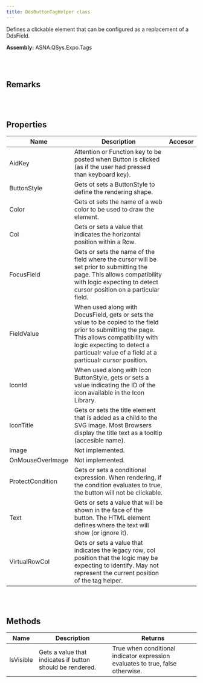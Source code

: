 ```yaml
---
title: DdsButtonTagHelper class
---
```


Defines a clickable element that can be configured as a replacement of a DdsField.

**Assembly:** ASNA.QSys.Expo.Tags

<br>
<br>

## Remarks

<br>
<br>

## Properties

| Name | Description | Accesor
| --- | --- | ---
| AidKey | Attention or Function key to be posted when Button is clicked (as if the user had pressed than keyboard key). | 
| ButtonStyle | Gets ot sets a ButtonStyle to define the rendering shape. | 
| Color | Gets ot sets the name of a web color to be used to draw the element. | 
| Col | Gets or sets a value that indicates the horizontal position within a Row. | 
| FocusField | Gets or sets the name of the field where the cursor will be set prior to submitting the page. This allows compatibility with logic expecting to detect cursor position on a particular field. | 
| FieldValue | When used along with DocusField, gets or sets the value to be copied to the field prior to submitting the page. This allows compatibility with logic expecting to detect a particualr value of a field at a particualr cursor position. | 
| IconId | When used along with Icon ButtonStyle, gets or sets a value indicating the ID of the icon available in the Icon Library. | 
| IconTitle | Gets or sets the title element that is added as a child to the SVG image. Most Browsers display the title text as a tooltip (accesible name). | 
| Image | Not implemented. | 
| OnMouseOverImage | Not implemented. | 
| ProtectCondition | Gets or sets a conditional expression. When rendering, if the condition evaluates to true, the button will not be clickable. | 
| Text | Gets or sets a value that will be shown in the face of the button. The HTML element defines where the text will show (or ignore it). | 
| VirtualRowCol | Gets or sets a value that indicates the legacy row, col position that the logic may be expecting to identify. May not represent the current position of the tag helper. | 

<br>
<br>

## Methods

| Name | Description | Returns
| --- | --- | ---
| IsVisible | Gets a value that indicates if button should be rendered. | True when conditional indicator expression evaluates to true, false otherwise.

<br>
<br>

